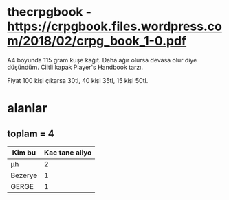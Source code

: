 # thecrpgbook - https://crpgbook.files.wordpress.com/2018/02/crpg_book_1-0.pdf

A4 boyunda 115 gram kuşe kağıt. Daha ağır olursa devasa olur diye düşündüm. Ciltli kapak Player's Handbook tarzı.

Fiyat 100 kişi çıkarsa 30tl, 40 kişi 35tl, 15 kişi 50tl.

# alanlar

## toplam = 4

| Kim bu            | Kac tane aliyo |
| ----------------- | -------------- |
| µh                | 2              |
| Bezerye           | 1              |
| GERGE             | 1              |
